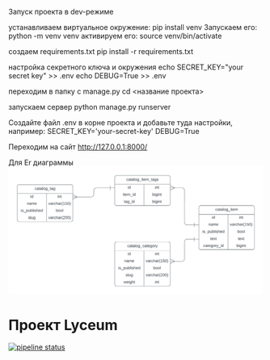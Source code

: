 Запуск проекта в dev-режиме

устанавливаем виртуальное окружение:
pip install venv
Запускаем его:
python -m venv venv
активируем его:
source venv/bin/activate

создаем requirements.txt
pip install -r requirements.txt

настройка секретного ключа и окружения 
echo SECRET_KEY="your secret key" >> .env
echo DEBUG=True >> .env

переходим в папку с manage.py
cd <название проекта>

запускаем сервер
python manage.py runserver

Создайте файл .env в корне проекта и добавьте туда настройки, например:
SECRET_KEY='your-secret-key'
DEBUG=True


Переходим на сайт
http://127.0.0.1:8000/

Для Er диаграммы
![QuickDBD-export](ER.jpg)

# Проект Lyceum


[![pipeline status](https://gitlab.crja72.ru/django/2024/autumn/course/students/172792-mario12526-course-1187/badges/main/pipeline.svg)](https://gitlab.crja72.ru/django/2024/autumn/course/students/172792-mario12526-course-1187/-/commits/main)